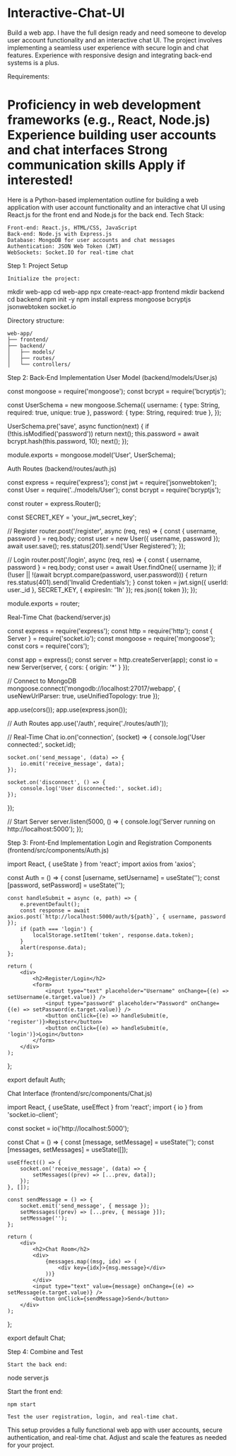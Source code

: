 # Interactive-Chat-UI
Build a web app. I have the full design ready and need someone to develop user account functionality and an interactive chat UI. The project involves implementing a seamless user experience with secure login and chat features. Experience with responsive design and integrating back-end systems is a plus.

Requirements:

Proficiency in web development frameworks (e.g., React, Node.js)
Experience building user accounts and chat interfaces
Strong communication skills
Apply if interested!
===================
Here is a Python-based implementation outline for building a web application with user account functionality and an interactive chat UI using React.js for the front end and Node.js for the back end.
Tech Stack:

    Front-end: React.js, HTML/CSS, JavaScript
    Back-end: Node.js with Express.js
    Database: MongoDB for user accounts and chat messages
    Authentication: JSON Web Token (JWT)
    WebSockets: Socket.IO for real-time chat

Step 1: Project Setup

    Initialize the project:

mkdir web-app
cd web-app
npx create-react-app frontend
mkdir backend
cd backend
npm init -y
npm install express mongoose bcryptjs jsonwebtoken socket.io

Directory structure:

    web-app/
    ├── frontend/
    ├── backend/
    │   ├── models/
    │   ├── routes/
    │   └── controllers/

Step 2: Back-End Implementation
User Model (backend/models/User.js)

const mongoose = require('mongoose');
const bcrypt = require('bcryptjs');

const UserSchema = new mongoose.Schema({
    username: { type: String, required: true, unique: true },
    password: { type: String, required: true },
});

UserSchema.pre('save', async function(next) {
    if (!this.isModified('password')) return next();
    this.password = await bcrypt.hash(this.password, 10);
    next();
});

module.exports = mongoose.model('User', UserSchema);

Auth Routes (backend/routes/auth.js)

const express = require('express');
const jwt = require('jsonwebtoken');
const User = require('../models/User');
const bcrypt = require('bcryptjs');

const router = express.Router();

const SECRET_KEY = 'your_jwt_secret_key';

// Register
router.post('/register', async (req, res) => {
    const { username, password } = req.body;
    const user = new User({ username, password });
    await user.save();
    res.status(201).send('User Registered');
});

// Login
router.post('/login', async (req, res) => {
    const { username, password } = req.body;
    const user = await User.findOne({ username });
    if (!user || !(await bcrypt.compare(password, user.password))) {
        return res.status(401).send('Invalid Credentials');
    }
    const token = jwt.sign({ userId: user._id }, SECRET_KEY, { expiresIn: '1h' });
    res.json({ token });
});

module.exports = router;

Real-Time Chat (backend/server.js)

const express = require('express');
const http = require('http');
const { Server } = require('socket.io');
const mongoose = require('mongoose');
const cors = require('cors');

const app = express();
const server = http.createServer(app);
const io = new Server(server, { cors: { origin: '*' } });

// Connect to MongoDB
mongoose.connect('mongodb://localhost:27017/webapp', { useNewUrlParser: true, useUnifiedTopology: true });

app.use(cors());
app.use(express.json());

// Auth Routes
app.use('/auth', require('./routes/auth'));

// Real-Time Chat
io.on('connection', (socket) => {
    console.log('User connected:', socket.id);

    socket.on('send_message', (data) => {
        io.emit('receive_message', data);
    });

    socket.on('disconnect', () => {
        console.log('User disconnected:', socket.id);
    });
});

// Start Server
server.listen(5000, () => {
    console.log('Server running on http://localhost:5000');
});

Step 3: Front-End Implementation
Login and Registration Components (frontend/src/components/Auth.js)

import React, { useState } from 'react';
import axios from 'axios';

const Auth = () => {
    const [username, setUsername] = useState('');
    const [password, setPassword] = useState('');

    const handleSubmit = async (e, path) => {
        e.preventDefault();
        const response = await axios.post(`http://localhost:5000/auth/${path}`, { username, password });
        if (path === 'login') {
            localStorage.setItem('token', response.data.token);
        }
        alert(response.data);
    };

    return (
        <div>
            <h2>Register/Login</h2>
            <form>
                <input type="text" placeholder="Username" onChange={(e) => setUsername(e.target.value)} />
                <input type="password" placeholder="Password" onChange={(e) => setPassword(e.target.value)} />
                <button onClick={(e) => handleSubmit(e, 'register')}>Register</button>
                <button onClick={(e) => handleSubmit(e, 'login')}>Login</button>
            </form>
        </div>
    );
};

export default Auth;

Chat Interface (frontend/src/components/Chat.js)

import React, { useState, useEffect } from 'react';
import { io } from 'socket.io-client';

const socket = io('http://localhost:5000');

const Chat = () => {
    const [message, setMessage] = useState('');
    const [messages, setMessages] = useState([]);

    useEffect(() => {
        socket.on('receive_message', (data) => {
            setMessages((prev) => [...prev, data]);
        });
    }, []);

    const sendMessage = () => {
        socket.emit('send_message', { message });
        setMessages((prev) => [...prev, { message }]);
        setMessage('');
    };

    return (
        <div>
            <h2>Chat Room</h2>
            <div>
                {messages.map((msg, idx) => (
                    <div key={idx}>{msg.message}</div>
                ))}
            </div>
            <input type="text" value={message} onChange={(e) => setMessage(e.target.value)} />
            <button onClick={sendMessage}>Send</button>
        </div>
    );
};

export default Chat;

Step 4: Combine and Test

    Start the back end:

node server.js

Start the front end:

    npm start

    Test the user registration, login, and real-time chat.

This setup provides a fully functional web app with user accounts, secure authentication, and real-time chat. Adjust and scale the features as needed for your project.
